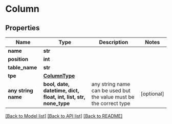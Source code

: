 # Column


## Properties
Name | Type | Description | Notes
------------ | ------------- | ------------- | -------------
**name** | **str** |  | 
**position** | **int** |  | 
**table_name** | **str** |  | 
**tpe** | [**ColumnType**](ColumnType.md) |  | 
**any string name** | **bool, date, datetime, dict, float, int, list, str, none_type** | any string name can be used but the value must be the correct type | [optional]

[[Back to Model list]](../README.md#documentation-for-models) [[Back to API list]](../README.md#documentation-for-api-endpoints) [[Back to README]](../README.md)


